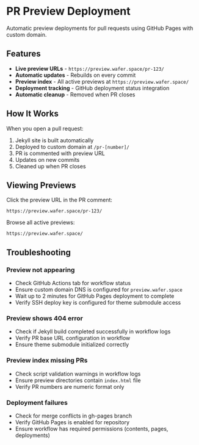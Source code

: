 # PR Preview Deployment

Automatic preview deployments for pull requests using GitHub Pages with custom domain.

## Features

- **Live preview URLs** - `https://preview.wafer.space/pr-123/`
- **Automatic updates** - Rebuilds on every commit
- **Preview index** - All active previews at `https://preview.wafer.space/`
- **Deployment tracking** - GitHub deployment status integration
- **Automatic cleanup** - Removed when PR closes

## How It Works

When you open a pull request:
1. Jekyll site is built automatically
2. Deployed to custom domain at `/pr-[number]/`
3. PR is commented with preview URL
4. Updates on new commits
5. Cleaned up when PR closes

## Viewing Previews

Click the preview URL in the PR comment:
```
https://preview.wafer.space/pr-123/
```

Browse all active previews:
```
https://preview.wafer.space/
```

## Troubleshooting

### Preview not appearing
- Check GitHub Actions tab for workflow status
- Ensure custom domain DNS is configured for `preview.wafer.space`
- Wait up to 2 minutes for GitHub Pages deployment to complete
- Verify SSH deploy key is configured for theme submodule access

### Preview shows 404 error
- Check if Jekyll build completed successfully in workflow logs
- Verify PR base URL configuration in workflow
- Ensure theme submodule initialized correctly

### Preview index missing PRs
- Check script validation warnings in workflow logs
- Ensure preview directories contain `index.html` file
- Verify PR numbers are numeric format only

### Deployment failures
- Check for merge conflicts in gh-pages branch
- Verify GitHub Pages is enabled for repository
- Ensure workflow has required permissions (contents, pages, deployments)